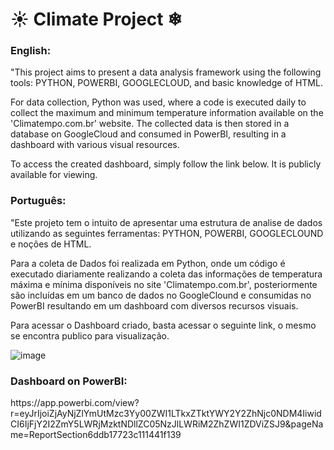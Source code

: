 <h1 align="left">☀ Climate Project ❄</h1>

<h3 align="left">English:</h3>

"This project aims to present a data analysis framework using the following tools: PYTHON, POWERBI, GOOGLECLOUD, and basic knowledge of HTML.

For data collection, Python was used, where a code is executed daily to collect the maximum and minimum temperature information available on the 'Climatempo.com.br' website. The collected data is then stored in a database on GoogleCloud and consumed in PowerBI, resulting in a dashboard with various visual resources.

To access the created dashboard, simply follow the link below. It is publicly available for viewing.

<h3 align="left">Português:</h3>
"Este projeto tem o intuito de apresentar uma estrutura de analise de dados utilizando as seguintes ferramentas: PYTHON, POWERBI, GOOGLECLOUND e noções de HTML.

Para a coleta de Dados foi realizada em Python, onde um código é executado diariamente realizando a coleta das informações de temperatura máxima e mínima disponíveis no site 'Climatempo.com.br', posteriormente são incluídas em um banco de dados no GoogleClound e consumidas no PowerBI resultando em um dashboard com diversos recursos visuais. 

Para acessar o Dashboard criado, basta acessar o seguinte link, o mesmo se encontra publico para visualização. 

![image](https://github.com/eduardohaas/Climate_Project/assets/84861180/2e1fe4e7-e634-4518-baf3-9fb27d0335cf)

<h3 align="left">Dashboard on PowerBI:</h3>
https://app.powerbi.com/view?r=eyJrIjoiZjAyNjZlYmUtMzc3Yy00ZWI1LTkxZTktYWY2Y2ZhNjc0NDM4IiwidCI6IjFjY2I2ZmY5LWRjMzktNDllZC05NzJlLWRiM2ZhZWI1ZDViZSJ9&pageName=ReportSection6ddb17723c111441f139
